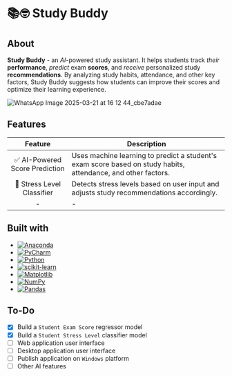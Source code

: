 # 📚🤓 Study Buddy

## About
**Study Buddy** - an *AI*-powered study assistant. It helps students track _their_ **performance**, _predict_ exam **scores**, and _receive_ personalized study **recommendations**. By analyzing study habits, attendance, and other key factors, Study Buddy suggests how students can improve their scores and optimize their learning experience.

![WhatsApp Image 2025-03-21 at 16 12 44_cbe7adae](https://github.com/user-attachments/assets/800fed9f-08d9-4876-b884-bd4a1f4027db)


## Features
|Feature|Description|
|:-:|---|
|✅ AI-Powered Score Prediction|Uses machine learning to predict a student's exam score based on study habits, attendance, and other factors.|
|💢 Stress Level Classifier|Detects stress levels based on user input and adjusts study recommendations accordingly.|
|-|-|

## Built with
* [![Anaconda](https://img.shields.io/badge/Anaconda-44A833?logo=anaconda&logoColor=fff)](https://www.anaconda.com/)
* [![PyCharm](https://img.shields.io/badge/PyCharm-000?logo=pycharm&logoColor=fff)](https://www.jetbrains.com/pycharm/)
* [![Python](https://img.shields.io/badge/Python-3776AB?logo=python&logoColor=fff)](https://www.python.org/)
* [![scikit-learn](https://img.shields.io/badge/scikit--learn-%23F7931E.svg?style=for-the-badge&logo=scikit-learn&logoColor=white)](https://scikit-learn.org/stable/)
* [![Matplotlib](https://custom-icon-badges.demolab.com/badge/Matplotlib-71D291?logo=matplotlib&logoColor=fff)](https://matplotlib.org/)
* [![NumPy](https://img.shields.io/badge/NumPy-4DABCF?logo=numpy&logoColor=fff)](https://numpy.org/)
* [![Pandas](https://img.shields.io/badge/Pandas-150458?logo=pandas&logoColor=fff)](https://pandas.pydata.org/)


## To-Do
- [x] Build a `Student Exam Score` regressor model
- [x] Build a `Student Stress Level` classifier model
- [ ] Web application user interface
- [ ] Desktop application user interface
- [ ] Publish application on `Windows` platform
- [ ] Other AI features
